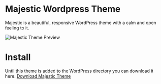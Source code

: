 # Majestic Wordpress Theme
Majestic is a beautiful, responsive WordPress theme with a calm and open feeling to it.

![Majestic Theme Preview](https://user-images.githubusercontent.com/9306304/157987950-1ca453fe-fe15-4610-9258-255d7b431ac3.png)

# Install
Until this theme is added to the WordPress directory you can download it here.
[Download Majestic Theme](https://github.com/RStijn/Majestic-Theme/blob/master/majestic-1.0.0.zip?raw=true)
